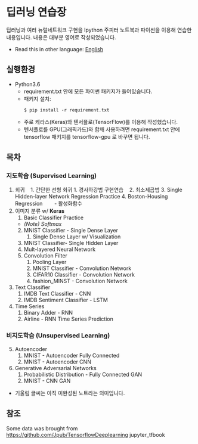 # 딥러닝 연습장

딥러닝과 여러 뉴럴네트워크 구현을 Ipython 주피터 노트북과 파이썬을 이용해 연습한 내용입니다. 내용은 대부분 영어로 작성되었습니다.

* Read this in other language: [English](README.md)

## 실행환경
- Python3.6
    - requirement.txt 안에 모든 파이썬 패키지가 들어있습니다. 
    - 패키지 설치:
        ```
        $ pip install -r requirement.txt
        ``` 
    - 주로 케라스(Keras)와 텐서플로(TensorFlow)를 이용해 작성했습니다. 
    - 텐서플로를 GPU(그래픽카드)와 함깨 사용하려면 requirement.txt 안에 tensorflow 패키지를 tensorflow-gpu 로 바꾸면 됩니다. 


## 목차

### 지도학습 (Supervised Learning)
1. 회귀
    1. 간단한 선형 회귀
        1. 경사하강법 구현연습
    2. 최소제곱법
    3. Single Hidden-layer Network Regression Practice
    4. Boston-Housing Regression
        - 활성화함수
2. 이미지 분류 w/ __Keras__
    1. Basic Classifier Practice
    - _(Note) Softmax_
    2. MNIST Classifier - Single Dense Layer
        1. Single Dense Layer w/ Visualization
    3. MNIST Classifier- Single Hidden Layer
    4. Mult-layered Neural Network
    5. Convolution Filter
        1. Pooling Layer
        2. MNIST Classifier - Convolution Network
        3. CIFAR10 Classifier - Convolution Network
        4. fashion_MINST - Convolution Network
3. Text Classifier
    1. IMDB Text Classifier - CNN
    2. IMDB Sentiment Classifier - LSTM
4. Time Series
    1. Binary Adder - RNN
    2. Airline - RNN Time Series Prediction

### 비지도학습 (Unsupervised Learning)
5. Autoencoder
    1. MNIST - Autoencoder Fully Connected
    2. MNIST - Autoencoder CNN
6. Generative Adversarial Networks
    1. Probabilistic Distribution - Fully Connected GAN
    2. MNIST - CNN GAN

* 기울림 글씨는 아직 미완성된 노트라는 의미입니다.

## 참조
Some data was brought from https://github.com/Jpub/TensorflowDeeplearning jupyter_tfbook


